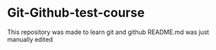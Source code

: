 # Git-Github-test-course
This repository was made to learn git and github 
README.md was just manually edited
